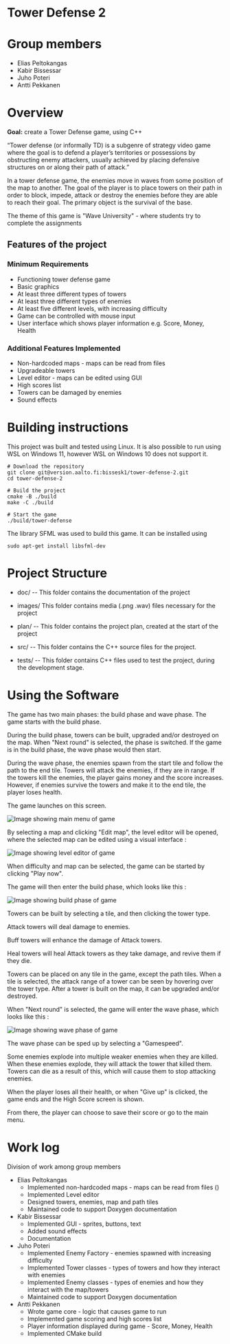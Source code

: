 # Tower Defense 2

# Group members
- Elias Peltokangas
- Kabir Bissessar
- Juho Poteri
- Antti Pekkanen

# Overview

**Goal:** create a Tower Defense game, using C++

“Tower defense (or informally TD) is a subgenre of strategy video game where the goal is to defend a player’s territories or possessions by obstructing enemy attackers, usually achieved by placing defensive structures on or along their path of attack.”  

In a tower defense game, the enemies move in waves from some position of the map to another. The goal of the player is to place towers on their path in order to block, impede, attack or destroy the enemies before they are able to reach their goal. The primary object is the survival of the base.

The theme of this game is "Wave University" - where students try to complete the assignments

## Features of the project

### Minimum Requirements

- Functioning tower defense game
- Basic graphics
- At least three different types of towers
- At least three different types of enemies
- At least five different levels, with increasing difficulty
- Game can be controlled with mouse input
- User interface which shows player information e.g. Score, Money, Health

### Additional Features Implemented

- Non-hardcoded maps - maps can be read from files
- Upgradeable towers
- Level editor - maps can be edited using GUI
- High scores list
- Towers can be damaged by enemies
- Sound effects


# Building instructions

This project was built and tested using Linux. It is also possible to run using WSL on Windows 11, however WSL on Windows 10 does not support it.

```shell
# Download the repository
git clone git@version.aalto.fi:bissesk1/tower-defense-2.git
cd tower-defense-2

# Build the project
cmake -B ./build
make -C ./build

# Start the game
./build/tower-defense
```

The library SFML was used to build this game. It can be installed using 

```shell
sudo apt-get install libsfml-dev
```

# Project Structure

- doc/ -- This folder contains the documentation of the project

- images/ This folder contains media (.png .wav) files necessary for the project 

- plan/ -- This folder contains the project plan, created at the start of the project

- src/ -- This folder contains the C++ source files for the project.

- tests/ -- This folder contains C++ files used to test the project, during the development stage.


# Using the Software
The game has two main phases: the build phase and wave phase. The game starts with the build phase.

During the build phase, towers can be built, upgraded and/or destroyed on the map. 
When "Next round" is selected, the phase is switched. If the game is in the build phase, the wave phase would then start.

During the wave phase, the enemies spawn from the start tile and follow the path to the end tile. Towers will attack the enemies, if they are in range. 
If the towers kill the enemies, the player gains money and the score increases. However, if enemies survive the towers and make it to the end tile, the player loses health.

The game launches on this screen. 

![Image showing main menu of game](images/main_menu.png)

By selecting a map and clicking "Edit map", the level editor will be opened, where the selected map can be edited using a visual interface :

![Image showing level editor of game](images/level_editor.png)

When difficulty and map can be selected, the game can be started by clicking "Play now".

The game will then enter the build phase, which looks like this :

![Image showing build phase of game](images/build_phase.png)

Towers can be built by selecting a tile, and then clicking the tower type. 

Attack towers will deal damage to enemies.

Buff towers will enhance the damage of Attack towers.

Heal towers will heal Attack towers as they take damage, and revive them if they die.

Towers can be placed on any tile in the game, except the path tiles.
When a tile is selected, the attack range of a tower can be seen by hovering over the tower type.
After a tower is built on the map, it can be upgraded and/or destroyed.

When "Next round" is selected, the game will enter the wave phase, which looks like this :

![Image showing wave phase of game](images/game_phase.png)

The wave phase can be sped up by selecting a "Gamespeed".

Some enemies explode into multiple weaker enemies when they are killed. 
When these enemies explode, they will attack the tower that killed them. 
Towers can die as a result of this, which will cause them to stop attacking enemies.

When the player loses all their health, or when "Give up" is clicked, the game ends and the High Score screen is shown.

From there, the player can choose to save their score or go to the main menu.


# Work log

Division of work among group members 

- Elias Peltokangas
  - Implemented non-hardcoded maps - maps can be read from files ()
  - Implemented Level editor
  - Designed towers, enemies, map and path tiles
  - Maintained code to support Doxygen documentation
- Kabir Bissessar 
  - Implemented GUI - sprites, buttons, text
  - Added sound effects
  - Documentation
- Juho Poteri
  - Implemented Enemy Factory - enemies spawned with increasing difficulty
  - Implemented Tower classes - types of towers and how they interact with enemies 
  - Implemented Enemy classes - types of enemies and how they interact with the map/towers 
  - Maintained code to support Doxygen documentation
- Antti Pekkanen
  - Wrote game core - logic that causes game to run
  - Implemented game scoring and high scores list 
  - Player information displayed during game - Score, Money, Health
  - Implemented CMake build  
